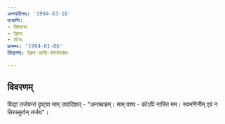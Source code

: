 ```yaml
---
अन्त्यदिनम्: '1994-03-18'
पात्राणि:
- विश्वासः
- ऎह्रारः
- शोभा
प्रारम्भः: '1994-01-06'
लिङ्गम्: ऎह्रार-दासि-शोभोपदेशः

---
```


## विवरणम्
विद्यां तर्जयन्तं दृष्ट्वा माम् उपादिशत् - "अनाथाहम्। माम् पश्य - कोऽपि नास्ति मम। स्वभगिनीम् एवं न तिरस्कुर्वन् तर्जय"।

